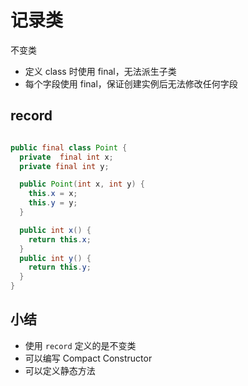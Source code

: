 # 记录类

不变类
- 定义 class 时使用 final，无法派生子类
- 每个字段使用 final，保证创建实例后无法修改任何字段

## record


```java

public final class Point {
  private  final int x;
  private final int y;

  public Point(int x, int y) {
    this.x = x;
    this.y = y;
  }

  public int x() {
    return this.x;
  }
  public int y() {
    return this.y;
  }
}

```

## 小结
- 使用 ```record``` 定义的是不变类
- 可以编写 Compact Constructor
- 可以定义静态方法

